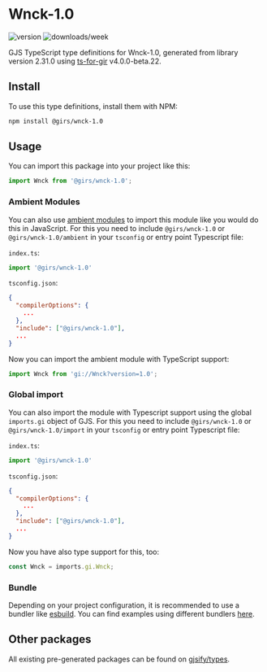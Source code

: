 
# Wnck-1.0

![version](https://img.shields.io/npm/v/@girs/wnck-1.0)
![downloads/week](https://img.shields.io/npm/dw/@girs/wnck-1.0)


GJS TypeScript type definitions for Wnck-1.0, generated from library version 2.31.0 using [ts-for-gir](https://github.com/gjsify/ts-for-gir) v4.0.0-beta.22.


## Install

To use this type definitions, install them with NPM:
```bash
npm install @girs/wnck-1.0
```

## Usage

You can import this package into your project like this:
```ts
import Wnck from '@girs/wnck-1.0';
```

### Ambient Modules

You can also use [ambient modules](https://github.com/gjsify/ts-for-gir/tree/main/packages/cli#ambient-modules) to import this module like you would do this in JavaScript.
For this you need to include `@girs/wnck-1.0` or `@girs/wnck-1.0/ambient` in your `tsconfig` or entry point Typescript file:

`index.ts`:
```ts
import '@girs/wnck-1.0'
```

`tsconfig.json`:
```json
{
  "compilerOptions": {
    ...
  },
  "include": ["@girs/wnck-1.0"],
  ...
}
```

Now you can import the ambient module with TypeScript support: 

```ts
import Wnck from 'gi://Wnck?version=1.0';
```

### Global import

You can also import the module with Typescript support using the global `imports.gi` object of GJS.
For this you need to include `@girs/wnck-1.0` or `@girs/wnck-1.0/import` in your `tsconfig` or entry point Typescript file:

`index.ts`:
```ts
import '@girs/wnck-1.0'
```

`tsconfig.json`:
```json
{
  "compilerOptions": {
    ...
  },
  "include": ["@girs/wnck-1.0"],
  ...
}
```

Now you have also type support for this, too:

```ts
const Wnck = imports.gi.Wnck;
```

### Bundle

Depending on your project configuration, it is recommended to use a bundler like [esbuild](https://esbuild.github.io/). You can find examples using different bundlers [here](https://github.com/gjsify/ts-for-gir/tree/main/examples).

## Other packages

All existing pre-generated packages can be found on [gjsify/types](https://github.com/gjsify/types).

